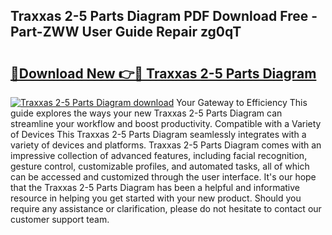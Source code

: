 ## Traxxas 2-5 Parts Diagram PDF Download Free - Part-ZWW User Guide Repair zg0qT

# <h2><a href="http://dfqu417.blite.top/?on=Traxxas+2-5+Parts+Diagram">🔗Download New 👉🔴 Traxxas 2-5 Parts Diagram</a></h2>

[![Traxxas 2-5 Parts Diagram download](https://i.imgur.com/lujVjoI.png)](http://dfqu417.blite.top/?on=Traxxas+2-5+Parts+Diagram)
Your Gateway to Efficiency This guide explores the ways your new Traxxas 2-5 Parts Diagram can streamline your workflow and boost productivity. Compatible with a Variety of Devices This Traxxas 2-5 Parts Diagram seamlessly integrates with a variety of devices and platforms. Traxxas 2-5 Parts Diagram comes with an impressive collection of advanced features, including facial recognition, gesture control, customizable profiles, and automated tasks, all of which can be accessed and customized through the user interface. It's our hope that the Traxxas 2-5 Parts Diagram has been a helpful and informative resource in helping you get started with your new product. Should you require any assistance or clarification, please do not hesitate to contact our customer support team.
